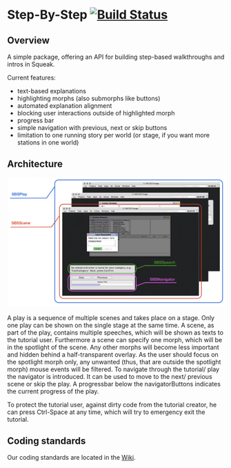 # Step-By-Step [![Build Status](https://travis-ci.org/HPI-SWA-Teaching/SWT17-Project-11.svg?branch=master)](https://travis-ci.org/HPI-SWA-Teaching/SWT17-Project-11)

## Overview
A simple package, offering an API for building step-based walkthroughs and intros in Squeak.

Current features:
- text-based explanations
- highlighting morphs (also submorphs like buttons)
- automated explanation alignment
- blocking user interactions outside of highlighted morph
- progress bar
- simple navigation with previous, next or skip buttons
- limitation to one running story per world (or stage, if you want more stations in one world)

## Architecture

![architecture-overview](overview.png)

A play is a sequence of multiple scenes and takes place on a stage. Only one play can be shown on the single stage at the same time.
A scene, as part of the play, contains multiple speeches, which will be shown as texts to the tutorial user. Furthermore a scene can specify one morph, which will be in the spotlight of the scene. Any other morphs will become less important and hidden behind a half-transparent overlay. As the user should focus on the spotlight morph only, any unwanted (thus, that are outside the spotlight morph) mouse events will be filtered.
To navigate through the tutorial/ play the navigator is introduced. It can be used to move to the next/ previous scene or skip the play. A progressbar below the navigatorButtons indicates the current progress of the play.

To protect the tutorial user, against dirty code from the tutorial creator, he can press Ctrl-Space at any time, which will try to emergency exit the tutorial.

## Coding standards

Our coding standards are located in the [Wiki](https://github.com/HPI-SWA-Teaching/SWT17-Project-11/wiki/Coding-Standards).
